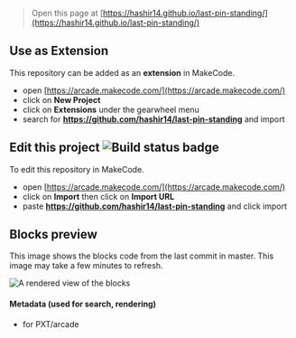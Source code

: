  


> Open this page at [https://hashir14.github.io/last-pin-standing/](https://hashir14.github.io/last-pin-standing/)

## Use as Extension

This repository can be added as an **extension** in MakeCode.

* open [https://arcade.makecode.com/](https://arcade.makecode.com/)
* click on **New Project**
* click on **Extensions** under the gearwheel menu
* search for **https://github.com/hashir14/last-pin-standing** and import

## Edit this project ![Build status badge](https://github.com/hashir14/last-pin-standing/workflows/MakeCode/badge.svg)

To edit this repository in MakeCode.

* open [https://arcade.makecode.com/](https://arcade.makecode.com/)
* click on **Import** then click on **Import URL**
* paste **https://github.com/hashir14/last-pin-standing** and click import

## Blocks preview

This image shows the blocks code from the last commit in master.
This image may take a few minutes to refresh.

![A rendered view of the blocks](https://github.com/hashir14/last-pin-standing/raw/master/.github/makecode/blocks.png)

#### Metadata (used for search, rendering)

* for PXT/arcade
<script src="https://makecode.com/gh-pages-embed.js"></script><script>makeCodeRender("{{ site.makecode.home_url }}", "{{ site.github.owner_name }}/{{ site.github.repository_name }}");</script>
